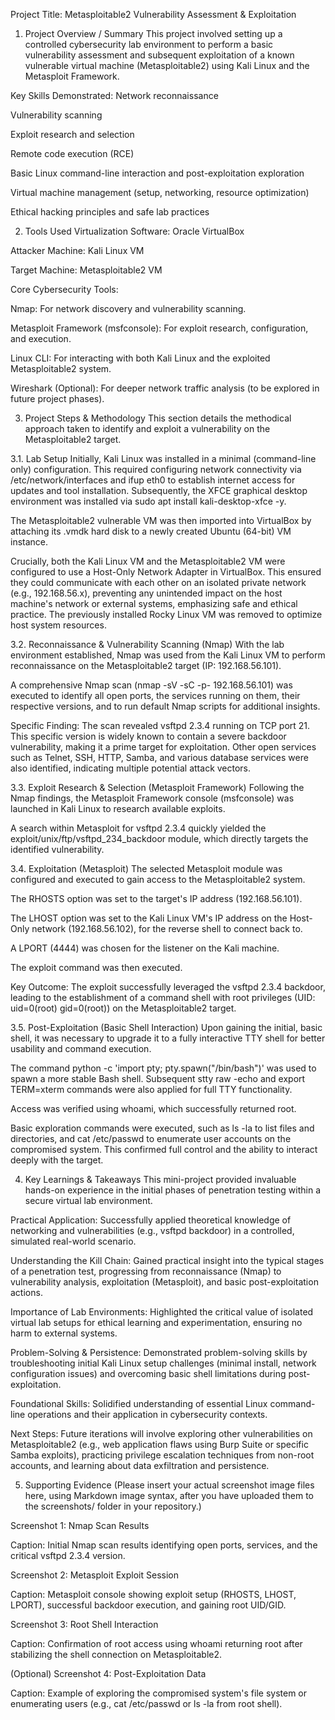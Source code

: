 Project Title: Metasploitable2 Vulnerability Assessment & Exploitation
1. Project Overview / Summary
This project involved setting up a controlled cybersecurity lab environment to perform a basic vulnerability assessment and subsequent exploitation of a known vulnerable virtual machine (Metasploitable2) using Kali Linux and the Metasploit Framework.

Key Skills Demonstrated:
Network reconnaissance

Vulnerability scanning

Exploit research and selection

Remote code execution (RCE)

Basic Linux command-line interaction and post-exploitation exploration

Virtual machine management (setup, networking, resource optimization)

Ethical hacking principles and safe lab practices

2. Tools Used
Virtualization Software: Oracle VirtualBox

Attacker Machine: Kali Linux VM

Target Machine: Metasploitable2 VM

Core Cybersecurity Tools:

Nmap: For network discovery and vulnerability scanning.

Metasploit Framework (msfconsole): For exploit research, configuration, and execution.

Linux CLI: For interacting with both Kali Linux and the exploited Metasploitable2 system.

Wireshark (Optional): For deeper network traffic analysis (to be explored in future project phases).

3. Project Steps & Methodology
This section details the methodical approach taken to identify and exploit a vulnerability on the Metasploitable2 target.

3.1. Lab Setup
Initially, Kali Linux was installed in a minimal (command-line only) configuration. This required configuring network connectivity via /etc/network/interfaces and ifup eth0 to establish internet access for updates and tool installation. Subsequently, the XFCE graphical desktop environment was installed via sudo apt install kali-desktop-xfce -y.

The Metasploitable2 vulnerable VM was then imported into VirtualBox by attaching its .vmdk hard disk to a newly created Ubuntu (64-bit) VM instance.

Crucially, both the Kali Linux VM and the Metasploitable2 VM were configured to use a Host-Only Network Adapter in VirtualBox. This ensured they could communicate with each other on an isolated private network (e.g., 192.168.56.x), preventing any unintended impact on the host machine's network or external systems, emphasizing safe and ethical practice. The previously installed Rocky Linux VM was removed to optimize host system resources.

3.2. Reconnaissance & Vulnerability Scanning (Nmap)
With the lab environment established, Nmap was used from the Kali Linux VM to perform reconnaissance on the Metasploitable2 target (IP: 192.168.56.101).

A comprehensive Nmap scan (nmap -sV -sC -p- 192.168.56.101) was executed to identify all open ports, the services running on them, their respective versions, and to run default Nmap scripts for additional insights.

Specific Finding: The scan revealed vsftpd 2.3.4 running on TCP port 21. This specific version is widely known to contain a severe backdoor vulnerability, making it a prime target for exploitation. Other open services such as Telnet, SSH, HTTP, Samba, and various database services were also identified, indicating multiple potential attack vectors.

3.3. Exploit Research & Selection (Metasploit Framework)
Following the Nmap findings, the Metasploit Framework console (msfconsole) was launched in Kali Linux to research available exploits.

A search within Metasploit for vsftpd 2.3.4 quickly yielded the exploit/unix/ftp/vsftpd_234_backdoor module, which directly targets the identified vulnerability.

3.4. Exploitation (Metasploit)
The selected Metasploit module was configured and executed to gain access to the Metasploitable2 system.

The RHOSTS option was set to the target's IP address (192.168.56.101).

The LHOST option was set to the Kali Linux VM's IP address on the Host-Only network (192.168.56.102), for the reverse shell to connect back to.

A LPORT (4444) was chosen for the listener on the Kali machine.

The exploit command was then executed.

Key Outcome: The exploit successfully leveraged the vsftpd 2.3.4 backdoor, leading to the establishment of a command shell with root privileges (UID: uid=0(root) gid=0(root)) on the Metasploitable2 target.

3.5. Post-Exploitation (Basic Shell Interaction)
Upon gaining the initial, basic shell, it was necessary to upgrade it to a fully interactive TTY shell for better usability and command execution.

The command python -c 'import pty; pty.spawn("/bin/bash")' was used to spawn a more stable Bash shell. Subsequent stty raw -echo and export TERM=xterm commands were also applied for full TTY functionality.

Access was verified using whoami, which successfully returned root.

Basic exploration commands were executed, such as ls -la to list files and directories, and cat /etc/passwd to enumerate user accounts on the compromised system. This confirmed full control and the ability to interact deeply with the target.

4. Key Learnings & Takeaways
This mini-project provided invaluable hands-on experience in the initial phases of penetration testing within a secure virtual lab environment.

Practical Application: Successfully applied theoretical knowledge of networking and vulnerabilities (e.g., vsftpd backdoor) in a controlled, simulated real-world scenario.

Understanding the Kill Chain: Gained practical insight into the typical stages of a penetration test, progressing from reconnaissance (Nmap) to vulnerability analysis, exploitation (Metasploit), and basic post-exploitation actions.

Importance of Lab Environments: Highlighted the critical value of isolated virtual lab setups for ethical learning and experimentation, ensuring no harm to external systems.

Problem-Solving & Persistence: Demonstrated problem-solving skills by troubleshooting initial Kali Linux setup challenges (minimal install, network configuration issues) and overcoming basic shell limitations during post-exploitation.

Foundational Skills: Solidified understanding of essential Linux command-line operations and their application in cybersecurity contexts.

Next Steps: Future iterations will involve exploring other vulnerabilities on Metasploitable2 (e.g., web application flaws using Burp Suite or specific Samba exploits), practicing privilege escalation techniques from non-root accounts, and learning about data exfiltration and persistence.

5. Supporting Evidence
(Please insert your actual screenshot image files here, using Markdown image syntax, after you have uploaded them to the screenshots/ folder in your repository.)

Screenshot 1: Nmap Scan Results

Caption: Initial Nmap scan results identifying open ports, services, and the critical vsftpd 2.3.4 version.


Screenshot 2: Metasploit Exploit Session

Caption: Metasploit console showing exploit setup (RHOSTS, LHOST, LPORT), successful backdoor execution, and gaining root UID/GID.


Screenshot 3: Root Shell Interaction

Caption: Confirmation of root access using whoami returning root after stabilizing the shell connection on Metasploitable2.


(Optional) Screenshot 4: Post-Exploitation Data

Caption: Example of exploring the compromised system's file system or enumerating users (e.g., cat /etc/passwd or ls -la from root shell).
